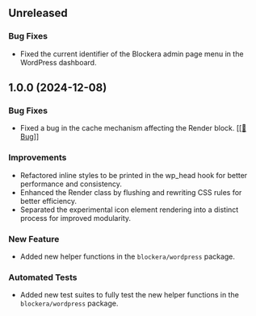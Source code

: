 ## Unreleased

### Bug Fixes
- Fixed the current identifier of the Blockera admin page menu in the WordPress dashboard.

## 1.0.0 (2024-12-08)

### Bug Fixes

- Fixed a bug in the cache mechanism affecting the Render block. [[[🔗 Bug]](https://community.blockera.ai/changelog-9l8hbrv0/post/version-1-0---in-development-oz0Mrh3r3JN0QDO)]

### Improvements

- Refactored inline styles to be printed in the wp_head hook for better performance and consistency.
- Enhanced the Render class by flushing and rewriting CSS rules for better efficiency.
- Separated the experimental icon element rendering into a distinct process for improved modularity.

### New Feature

- Added new helper functions in the `blockera/wordpress` package.

### Automated Tests

- Added new test suites to fully test the new helper functions in the `blockera/wordpress` package.
 